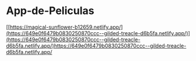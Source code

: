 # App-de-Peliculas
[[https://magical-sunflower-b12659.netlify.app/](https://649e0f6479b0830250870ccc--gilded-treacle-d6b5fa.netlify.app/)](https://649e0f6479b0830250870ccc--gilded-treacle-d6b5fa.netlify.app/)https://649e0f6479b0830250870ccc--gilded-treacle-d6b5fa.netlify.app/
